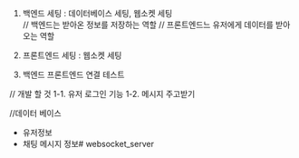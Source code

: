 1. 백엔드 세팅 : 데이터베이스 세팅, 웹소켓 세팅  
// 백엔드는 받아온 정보를 저장하는 역할
// 프론트엔드느 유저에게 데이터를 받아오는 역할

2. 프론트엔드 세팅 : 웹소켓 세팅
3. 백엔드 프론트엔드 연결 테스트

// 개발 할 것 
1-1. 유저 로그인 기능 
1-2. 메시지 주고받기

//데이터 베이스 
- 유저정보
- 채팅 메시지 정보# websocket_server
